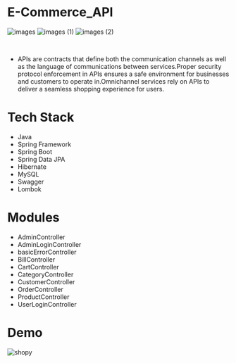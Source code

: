 # E-Commerce_API

![images](https://user-images.githubusercontent.com/101393474/204920254-c17f9b67-7a55-4707-b9ed-e2c207a1ca1d.jpg) ![images (1)](https://user-images.githubusercontent.com/101393474/204920473-193863d6-9879-4043-98b4-6707b13fb6d8.jpg) ![images (2)](https://user-images.githubusercontent.com/101393474/204920662-c7192d72-9383-4da9-87f7-c330a2ea51a7.jpg)

<br>



- APIs are contracts that define both the communication channels as well as the language of communications between services.Proper security protocol enforcement in APIs ensures a safe environment for businesses and customers to operate in.Omnichannel services rely on APIs to deliver a seamless shopping experience for users.

# Tech Stack
- Java
- Spring Framework
- Spring Boot
- Spring Data JPA
- Hibernate
- MySQL
- Swagger
- Lombok

# Modules
- AdminController
- AdminLoginController
- basicErrorController
- BillController
- CartController
- CategoryController
- CustomerController
- OrderController
- ProductController
- UserLoginController


# Demo
![shopy](https://user-images.githubusercontent.com/101393474/204919437-311ec15c-efe2-4fb8-b8ba-d94cb34dd683.png)
